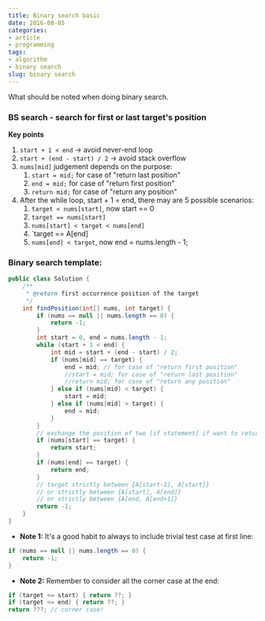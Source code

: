 ```yaml
---
title: Binary search basic
date: 2016-08-05
categories:
- article
- programming
tags:
- algorithm
- binary search
slug: binary search
---
```


What should be noted when doing binary search.
<!--more-->

### BS search - search for first or last target's position
**Key points**

1. `start + 1 < end` -> avoid never-end loop 
2. `start + (end - start) / 2` -> avoid stack overflow 
3. `nums[mid]` judgement depends on the purpose: 
    1. `start = mid;` for case of "return last position"
    2. `end = mid;`  for case of "return first position"
    3. `return mid;` for case of "return any position"
4. After the while loop, start + 1 = end, there may are 5 possible scenarios: 
    1. `target < nums[start]`, now start == 0
    2. `target == nums[start]`
    3. `nums[start] < target < nums[end]`
    4. `target == A[end]
    5. `nums[end] < target`, now end = nums.length - 1;

### Binary search template:

```java	
public class Solution {
    /**
     * @return first occurrence position of the target
     */
    int findPosition(int[] nums, int target) {
        if (nums == null || nums.length == 0) {
            return -1;
        }	
        int start = 0, end = nums.length - 1;
        while (start + 1 < end) {
            int mid = start + (end - start) / 2;
            if (nums[mid] == target) {
                end = mid; // for case of "return first position"
                //start = mid; for case of "return last position"
                //return mid; for case of "return any position"
            } else if (nums[mid] < target) {
                start = mid;
            } else if (nums[mid] > target) {
                end = mid;
            }
        }	
        // exchange the position of two [if statement] if want to return last postion
        if (nums[start] == target) {
            return start;
        }
        if (nums[end] == target) {
            return end;
        }
        // target strictly between {A[start-1], A[start]}
        // or strictly between {A[start], A[end]}
        // or strictly between {A[end, A[end+1]}
        return -1;
    }
}
```

* **Note 1:** It's a good habit to always to include trivial test case at first line:

```java
if (nums == null || nums.length == 0) { 
	return -1; 
}
```

* **Note 2:** Remember to consider all the corner case at the end:

```java
if (target <= start) { return ??; }
if (target <= end) { return ??; }
return ???; // corner case!
```